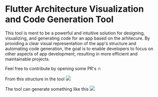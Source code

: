 # Flutter Architecture Visualization and Code Generation Tool

This tool is ment to be a powerful and intuitive solution for designing, visualizing, and generating code for an app based on the arhitecure. By providing a clear visual representation of the app's structure and automating code generation, the goal is to enable developers to focus on other aspects of app development, resulting in more efficient and maintainable projects.


Feel free to contribute by opening some PR's :fire:

From this structure in the tool
![](https://github.com/igniti0n/flutter_arhitect/blob/main/assets/images/preview.png)

The tool can generate something like this
![](https://github.com/igniti0n/flutter_arhitect/blob/main/assets/images/arch_preview.png)



